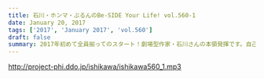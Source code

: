 ```yaml
---
title: 石川・ホンマ・ぶるんのBe-SIDE Your Life! vol.560-1
date: January 20, 2017
tags: ['2017', 'January 2017', 'vol.560']
draft: false
summary: 2017年初めて全員揃ってのスタート！劇場型作家・石川さんの本領発揮です。自己管理も出来ないダメ大人3人がお送りしております。SAITO
---
```


http://project-phi.ddo.jp/ishikawa/ishikawa560_1.mp3
